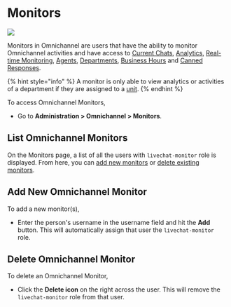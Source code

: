 # Monitors

![](<../../.gitbook/assets/2021-06-10\_22-31-38 (3) (3) (3) (3) (3) (3) (3) (3) (3) (2) (3) (1) (1) (1) (1) (2) (1) (1) (1) (1) (1) (1) (4) (1) (1) (1) (1) (1) (1) (44).jpg>)

Monitors in Omnichannel are users that have the ability to monitor Omnichannel activities and have access to [Current Chats](current-chats.md), [Analytics](analytics.md), [Real-time Monitoring](real-time-monitoring.md), [Agents](agents.md), [Departments](departments.md), [Business Hours](business-hours.md) and [Canned Responses](canned-responses/).

{% hint style="info" %}
A monitor is only able to view analytics or activities of a department if they are assigned to a [unit](units.md).
{% endhint %}

To access Omnichannel Monitors,

* Go to **Administration > Omnichannel > Monitors**.

## List Omnichannel Monitors

On the Monitors page, a list of all the users with `livechat-monitor` role is displayed. From here, you can [add new monitors](monitors.md#2.-add-new-omnichannel-monitor) or [delete existing monitors](monitors.md#3.-delete-omnichannel-monitor).

## Add New Omnichannel Monitor

To add a new monitor(s),

* Enter the person's username in the username field and hit the **Add** button. This will automatically assign that user the `livechat-monitor` role.

## Delete Omnichannel Monitor

To delete an Omnichannel Monitor,

* Click the **Delete icon** on the right across the user. This will remove the `livechat-monitor` role from that user.

